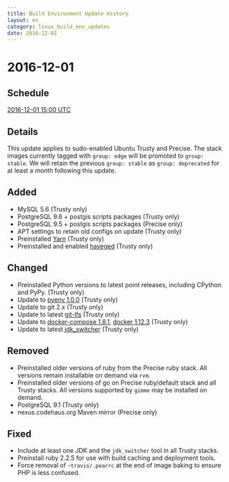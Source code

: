 ```yaml
---
title: Build Environment Update History
layout: en
category: linux_build_env_updates
date: 2016-12-01
---
```


# 2016-12-01

## Schedule

[2016-12-01 15:00 UTC](http://everytimezone.com/#2016-12-1,180,cn3)


## Details

This update applies to sudo-enabled Ubuntu Trusty and Precise.  The stack images
currently tagged with `group: edge` will be promoted to `group: stable`.  We
will retain the previous `group: stable` as `group: deprecated` for at least a
month following this update.

## Added

- MySQL 5.6 (Trusty only)
- PostgreSQL 9.6 + postgis scripts packages (Trusty only)
- PostgreSQL 9.5 + postgis scripts packages (Precise only)
- APT settings to retain old configs on update (Trusty only)
- Preinstalled [Yarn](https://yarnpkg.com/) (Trusty only)
- Preinstalled and enabled [haveged](http://packages.ubuntu.com/trusty/haveged)
  (Trusty only)

## Changed

- Preinstalled Python versions to latest point releases, including CPython and
  PyPy. (Trusty only)
- Update to [pyenv 1.0.0](https://github.com/yyuu/pyenv/releases/tag/v1.0.0)
  (Trusty only)
- Update to git 2.x (Trusty only)
- Update to latest [git-lfs](https://github.com/git-lfs/git-lfs) (Trusty only)
- Update to [docker-compose
  1.8.1](https://github.com/docker/compose/releases/tag/1.8.1), [docker
1.12.3](https://github.com/docker/docker/releases/tag/v1.12.3) (Trusty only)
- Update to latest
  [jdk\_switcher](https://github.com/michaelklishin/jdk_switcher) (Trusty only)

## Removed

- Preinstalled older versions of ruby from the Precise ruby stack.  All versions
  remain installable on demand via `rvm`.
- Preinstalled older versions of go on Precise ruby/default stack and all Trusty
  stacks.  All versions supported by `gimme` may be installed on demand.
- PostgreSQL 9.1 (Trusty only)
- nexus.codehaus.org Maven mirror (Precise only)

## Fixed

- Include at least one JDK and the `jdk_switcher` tool in all Trusty stacks.
- Preinstall ruby 2.2.5 for use with build caching and deployment tools.
- Force removal of `~travis/.pearrc` at the end of image baking to ensure PHP is
  less confused.
